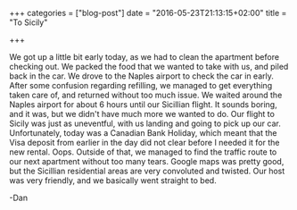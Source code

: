 +++
categories = ["blog-post"]
date = "2016-05-23T21:13:15+02:00"
title = "To Sicily"

+++

We got up a little bit early today, as we had to clean the apartment before checking out. We packed the food that we wanted to take with us, and piled back in the car. We drove to the Naples airport to check the car in early. After some confusion regarding refilling, we managed to get everything taken care of, and returned without too much issue. We waited around the Naples airport for about 6 hours until our Sicillian flight. It sounds boring, and it was, but we didn't have much more we wanted to do. Our flight to Sicily was just as uneventful, with us landing and going to pick up our car. Unfortunately, today was a Canadian Bank Holiday, which meant that the Visa deposit from earlier in the day did not clear before I needed it for the new rental. Oops. Outside of that, we managed to find the traffic route to our next apartment without too many tears. Google maps was pretty good, but the Sicillian residential areas are very convoluted and twisted. Our host was very friendly, and we basically went straight to bed.

-Dan
